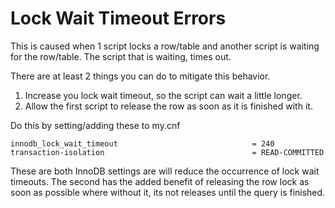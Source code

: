 # Lock Wait Timeout Errors
This is caused when 1 script locks a row/table and another script is waiting for the row/table. The script that is waiting, times out.

There are at least 2 things you can do to mitigate this behavior.
1. Increase you lock wait timeout, so the script can wait a little longer.
2. Allow the first script to release the row as soon as it is finished with it.

Do this by setting/adding these to my.cnf
```
innodb_lock_wait_timeout                              = 240
transaction-isolation                                 = READ-COMMITTED
```

These are both InnoDB settings are will reduce the occurrence of lock wait timeouts. The second has the added benefit of releasing the row lock as soon as possible where without it, its not releases until the query is finished.